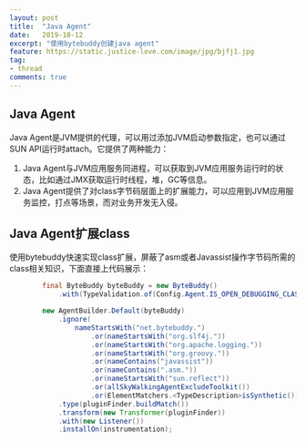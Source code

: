 ```yaml
---
layout: post
title:  "Java Agent"
date:   2019-10-12
excerpt: "使用bytebuddy创建java agent"
feature: https://static.justice-love.com/image/jpg/bjfj1.jpg
tag:
- thread
comments: true
---
```

## Java Agent

Java Agent是JVM提供的代理，可以用过添加JVM启动参数指定，也可以通过SUN API运行时attach。它提供了两种能力：
1. Java Agent与JVM应用服务同进程，可以获取到JVM应用服务运行时的状态，比如通过JMX获取运行时线程，堆，GC等信息。
2. Java Agent提供了对class字节码层面上的扩展能力，可以应用到JVM应用服务监控，打点等场景，而对业务开发无入侵。

## Java Agent扩展class

使用bytebuddy快速实现class扩展，屏蔽了asm或者Javassist操作字节码所需的class相关知识，下面直接上代码展示：

```java
        final ByteBuddy byteBuddy = new ByteBuddy()
            .with(TypeValidation.of(Config.Agent.IS_OPEN_DEBUGGING_CLASS));

        new AgentBuilder.Default(byteBuddy)
            .ignore(
                nameStartsWith("net.bytebuddy.")
                    .or(nameStartsWith("org.slf4j."))
                    .or(nameStartsWith("org.apache.logging."))
                    .or(nameStartsWith("org.groovy."))
                    .or(nameContains("javassist"))
                    .or(nameContains(".asm."))
                    .or(nameStartsWith("sun.reflect"))
                    .or(allSkyWalkingAgentExcludeToolkit())
                    .or(ElementMatchers.<TypeDescription>isSynthetic()))
            .type(pluginFinder.buildMatch())
            .transform(new Transformer(pluginFinder))
            .with(new Listener())
            .installOn(instrumentation);
```
